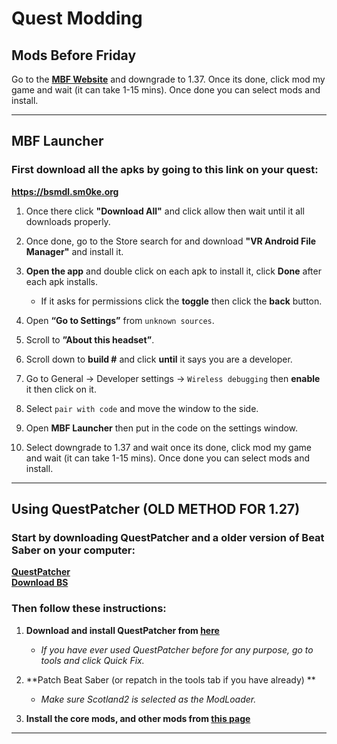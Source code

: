 # Quest Modding  
## Mods Before Friday
Go to the **[MBF Website](https://lauriethefish.github.io/ModsBeforeFriday/)** and downgrade to 1.37. Once its done, click mod my game and wait (it can take 1-15 mins). Once done you can select mods and install.

*** 

## MBF Launcher
 ### First download all the apks by going to this link on your quest:
 **https://bsmdl.sm0ke.org**  
   
 1. Once there click **"Download All"** and click allow then wait until it all downloads properly.  
 
 2. Once done, go to the Store search for and download **"VR Android File Manager"** and install it.  
 
 3. **Open the app** and double click on each apk to install it, click **Done** after each apk installs.  
 
    * If it asks for permissions click the **toggle** then click the **back** button.  
 
 4. Open **“Go to Settings”** from `unknown sources`.  
 
 5. Scroll to **”About this headset”**.  
 
 6. Scroll down to **build #** and click **until** it says you are a developer.   
 
 7. Go to General → Developer settings → `Wireless debugging` then **enable** it then click on it. 
 
 8. Select `pair with code` and move the window to the side.  
 
 9. Open **MBF Launcher** then put in the code on the settings window.  
 
 10. Select downgrade to 1.37 and wait once its done, click mod my game and wait (it can take 1-15 mins). Once done you can select mods and install.

*** 
  


## Using QuestPatcher (OLD METHOD FOR 1.27)
 ### Start by downloading QuestPatcher and a older version of Beat Saber on your computer:  
**[QuestPatcher](https://github.com/Lauriethefish/QuestPatcher/releases/latest)**  
**[Download BS](https://meta.phazed.xyz/?bin_id=8838143419592875)**  
 ### Then follow these instructions:  
 
 1. **Download and install QuestPatcher from [here](https://github.com/Lauriethefish/QuestPatcher/releases/latest)**  
 
     * *If you have ever used QuestPatcher before for any purpose, go to tools and click Quick Fix.*  
 
 2. **Patch Beat Saber (or repatch in the tools tab if you have already) **  
 
     * *Make sure Scotland2 is selected as the ModLoader.*  
 
 3. **Install the core mods, and other mods from [this page](https://mods.bsquest.xyz/)**  
*** 
